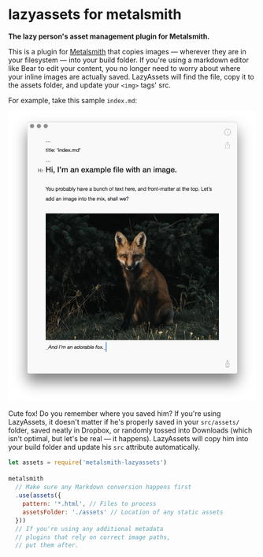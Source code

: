 # lazyassets for metalsmith
**The lazy person's asset management plugin for Metalsmith.**

This is a plugin for [Metalsmith](http://metasmith.io/) that copies images — wherever they are in your filesystem — into your build folder. If you're using a markdown editor like Bear to edit your content, you no longer need to worry about where your inline images are actually saved. LazyAssets will find the file, copy it to the assets folder, and update your `<img>` tags' src.

For example, take this sample `index.md`:

![cute-fox](https://github.com/elliebartling/metalsmith-lazyassets/blob/master/img/Screenshot%202018-03-19%2015.15.30.png)

Cute fox! Do you remember where you saved him? If you're using LazyAssets, it doesn't matter if he's properly saved in your `src/assets/` folder, saved neatly in Dropbox, or randomly tossed into Downloads (which isn't optimal, but let's be real — it happens). LazyAssets will copy him into your build folder and update his `src` attribute automatically.

```js
let assets = require('metalsmith-lazyassets')

metalsmith
  // Make sure any Markdown conversion happens first
  .use(assets({
    pattern: '*.html', // Files to process
    assetsFolder: './assets' // Location of any static assets
  }))
  // If you're using any additional metadata 
  // plugins that rely on correct image paths, 
  // put them after.
```





